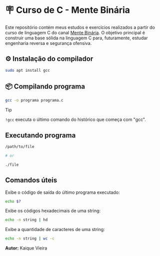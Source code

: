 # :placard: Curso de C - Mente Binária
Este repositório contém meus estudos e exercícios realizados a partir do curso de linguagem C do canal [Mente Binária](https://www.youtube.com/watch?v=8Qm5K0GTD3s&list=PLIfZMtpPYFP5qaS2RFQxcNVkmJLGQwyKE). O objetivo principal é construir uma base sólida na linguagem C para, futuramente, estudar engenharia reversa e segurança ofensiva.

## :gear: Instalação do compilador
```bash
sudo apt install gcc
```

## :package: Compilando programa
```bash
gcc -o programa programa.c
```
> [!TIP]
> `!gcc` executa o último comando do histórico que começa com "gcc".

## Executando programa
```bash
/path/to/file

# or

./file
```

## Comandos úteis
Exibe o código de saída do último programa executado:
```bash
echo $?
```

Exibe os códigos hexadecimais de uma string:
```bash
echo -n string | hd
```

Exibe a quantidade de caracteres de uma string:
```bash
echo -n string | wc -c
```

**Autor:** Kaique Vieira
